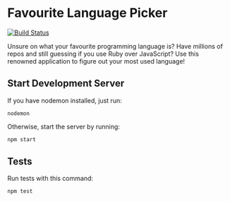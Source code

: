 # Favourite Language Picker
[![Build Status](https://travis-ci.com/Kharouk/Fave-Language-Picker.svg?token=y9Amnq7P4ASRBhz6qGVw&branch=master)](https://travis-ci.com/Kharouk/Fave-Language-Picker)

Unsure on what your favourite programming language is? Have millions of repos and still guessing if you use Ruby over JavaScript? Use this renowned application to figure out your most used language! 


## Start Development Server
If you have nodemon installed, just run:
```
nodemon
```

Otherwise, start the server by running:
```bash
npm start
```

## Tests
Run tests with this command:
```bash
npm test
```